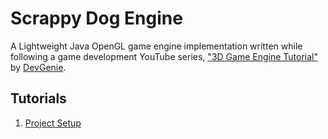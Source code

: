 # Scrappy Dog Engine

A Lightweight Java OpenGL game engine implementation written while following a game development YouTube series, ["3D Game Engine Tutorial"](https://www.youtube.com/playlist?list=PL4QbKfRYvHvSJSVgHawYIvcIA0CcgnMzw) by [DevGenie](https://www.youtube.com/channel/UCRXbTFWiybV245qXsC6OrYw).

## Tutorials
1. [Project Setup](https://www.youtube.com/watch?v=XfjmLP_PSsQ)